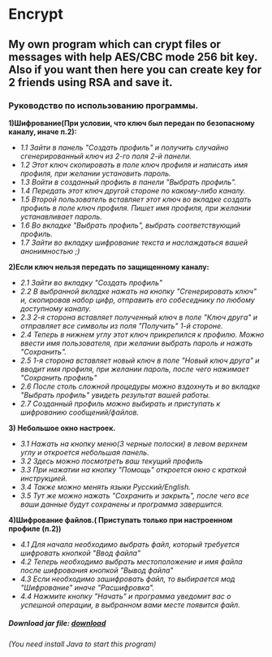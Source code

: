 # Encrypt
<p><h2>My own program which can crypt files or messages with help AES/CBC mode 256 bit key. Also if you want then here you can create key for 2 friends using RSA and save it.</h2></p>

<p text-color="white" ><h3>Руководство по использованию программы.</h3></p>
<p><b>1)Шифрование(При условии, что ключ был передан по безопасному каналу, иначе п.2):</b></p>
<p><ul>
  <i>
<li>1.1 Зайти в панель "Создать профиль" и получить случайно сгенерированный ключ из 2-го поля 2-й панели.</li>
<li>1.2 Этот ключ скопировать в поле ключ профиля и написать имя профиля, при желании установить пароль.</li>
<li>1.3 Войти в созданный профиль в панели "Выбрать профиль".</li>
<li>1.4 Передать этот ключ другой стороне по какому-либо каналу.</li>
<li>1.5 Второй пользователь вставляет этот ключ во вкладке создать профиль в поле ключ профиля.
Пишет имя профиля, при желании устанавливает пароль.</li>
<li>1.6 Во вкладке "Выбрать профиль", выбрать соответствующий профиль.</li>
<li>1.7 Зайти во вкладку шифрование текста и наслаждаться вашей анонимностью ;)</li>
  </i>
</ul></p>
<p><b>2)Если ключ нельзя передать по защищенному каналу:</b></p>
<p><ul>
<i>
<li>2.1 Зайти во вкладку "Создать профиль"</li>
<li>2.2 В выбранной вкладке нажать на кнопку "Сгенерировать ключ" и, скопировав набор цифр, отправить его собеседнику по любому доступному каналу.</li>
<li>2.3 2-я сторона вставляет полученный ключ в поле "Ключ друга" и отправляет все символы из поля "Получить" 1-й стороне.
<li>2.4 Теперь в нижнем углу этот ключ прикрепился к профилю. Можно ввести имя пользователя, при желании выбрать пароль и нажать "Сохранить".</li>
<li>2.5 1-я сторона вставляет новый ключ в поле "Новый ключ друга" и вводит имя профиля, при желании пароль, после чего нажимает "Сохранить профиль"</li>
<li>2.6 После столь сложной процедуры можно вздохнуть и во вкладке "Выбрать профиль" увидеть результат вашей работы.</li>
<li>2.7 Созданный профиль можно выбирать и приступать к шифрованию сообщений/файлов.</li>
  </i>
</ul></p>
<p><b>3) Небольшое окно настроек.</b></p>
<p><ul>
<i>
<li>3.1 Нажать на кнопку меню(3 черные полоски) в левом верхнем углу и откроется небольшая панель.</li>
<li>3.2 Здесь можно посмотреть ваш текущий профиль</li>
<li>3.3 При нажатии на кнопку "Помощь" откроется окно с краткой инструкцией.</li>
<li>3.4 Также можно менять языки Русский/English.</li>
<li>3.5 Тут же можно нажать "Сохранить и закрыть", после чего все ваши данные будут сохранены и программа завершится.</li>
  </i>
</ul></p>
<p><b>4)Шифрование файлов.( Приступать только при настроенном профиле (п.2))</b></p>
<p><ul>
<i>
<li>4.1 Для начала необходимо выбрать файл, который требуется шифровать кнопкой "Ввод файла"</li>
<li>4.2 Теперь необходимо выбрать местоположение и имя файла после шифрования кнопкой "Вывод файла"</li>
<li>4.3 Если необходимо зашифровать файл, то выбирается мод "Шифрование" иначе "Расшифровка".</li>
<li>4.4 Нажмите кнопку "Начать" и программа уведомит вас о успешной операции, в выбранном вами месте появится файл.</li>
  </i>
</ul></p>

<h5>Download jar file: <a href="https://yadi.sk/d/fgrFbN1r3XSNRo">download</a></h5>
<h6>(You need install Java to start this program)</h6>

